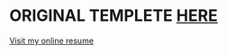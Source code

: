 # ORIGINAL TEMPLETE [HERE](https://github.com/sproogen/modern-resume-theme)

[Visit my online resume](https://haki-malai.github.io/Resume/)